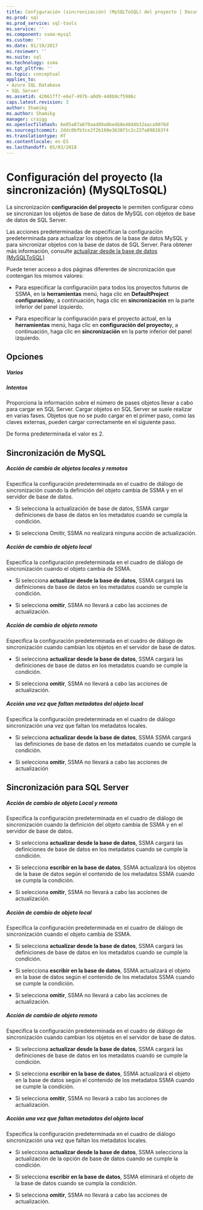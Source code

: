 ```yaml
---
title: Configuración (sincronización) (MySQLToSQL) del proyecto | Documentos de Microsoft
ms.prod: sql
ms.prod_service: sql-tools
ms.service: ''
ms.component: ssma-mysql
ms.custom: ''
ms.date: 01/19/2017
ms.reviewer: ''
ms.suite: sql
ms.technology: ssma
ms.tgt_pltfrm: ''
ms.topic: conceptual
applies_to:
- Azure SQL Database
- SQL Server
ms.assetid: 42061ff7-e6e7-497b-a0d9-440b9cf5986c
caps.latest.revision: 3
author: Shamikg
ms.author: Shamikg
manager: craigg
ms.openlocfilehash: 6e05a87a6f0aad89a0be4b8e48d4b32aaca9076d
ms.sourcegitcommit: 2ddc0bfb3ce2f2b160e3638f1c2c237a898263f4
ms.translationtype: HT
ms.contentlocale: es-ES
ms.lasthandoff: 05/03/2018
---
```

# <a name="project-settings-synchronization-mysqltosql"></a>Configuración del proyecto (la sincronización) (MySQLToSQL)
La sincronización **configuración del proyecto** le permiten configurar cómo se sincronizan los objetos de base de datos de MySQL con objetos de base de datos de SQL Server.  
  
Las acciones predeterminadas de especifican la configuración predeterminada para actualizar los objetos de la base de datos MySQL y para sincronizar objetos con la base de datos de SQL Server. Para obtener más información, consulte [actualizar desde la base de datos &#40;MySQLToSQL&#41;](../../ssma/mysql/refresh-from-database-mysqltosql.md)  
  
Puede tener acceso a dos páginas diferentes de sincronización que contengan los mismos valores:  
  
-   Para especificar la configuración para todos los proyectos futuros de SSMA, en la **herramientas** menú, haga clic en **DefaultProject configuración**y, a continuación, haga clic en **sincronización** en la parte inferior del panel izquierdo.  
  
-   Para especificar la configuración para el proyecto actual, en la **herramientas** menú, haga clic en **configuración del proyecto**y, a continuación, haga clic en **sincronización** en la parte inferior del panel izquierdo.  
  
## <a name="options"></a>Opciones  
  
##### <a name="misc"></a>Varios  
  
##### <a name="attempts"></a>Intentos  
Proporciona la información sobre el número de pases objetos llevar a cabo para cargar en SQL Server. Cargar objetos en SQL Server se suele realizar en varias fases. Objetos que no se pudo cargar en el primer paso, como las claves externas, pueden cargar correctamente en el siguiente paso.  
  
De forma predeterminada el valor es 2.  
  
## <a name="synchronization-for-mysql"></a>Sincronización de MySQL  
  
##### <a name="action-on-local-and-remote-object-change"></a>Acción de cambio de objetos locales y remotos  
Especifica la configuración predeterminada en el cuadro de diálogo de sincronización cuando la definición del objeto cambia de SSMA y en el servidor de base de datos.  
  
-   Si selecciona la actualización de base de datos, SSMA cargar definiciones de base de datos en los metadatos cuando se cumpla la condición.  
  
-   Si selecciona Omitir, SSMA no realizará ninguna acción de actualización.  
  
##### <a name="action-on-local-object-change"></a>Acción de cambio de objeto local  
Especifica la configuración predeterminada en el cuadro de diálogo de sincronización cuando el objeto cambia de SSMA.  
  
-   Si selecciona **actualizar desde la base de datos**, SSMA cargará las definiciones de base de datos en los metadatos cuando se cumple la condición.  
  
-   Si selecciona **omitir**, SSMA no llevará a cabo las acciones de actualización.  
  
##### <a name="action-on-remote-object-change"></a>Acción de cambio de objeto remoto  
Especifica la configuración predeterminada en el cuadro de diálogo de sincronización cuando cambian los objetos en el servidor de base de datos.  
  
-   Si selecciona **actualizar desde la base de datos**, SSMA cargará las definiciones de base de datos en los metadatos cuando se cumple la condición.  
  
-   Si selecciona **omitir**, SSMA no llevará a cabo las acciones de actualización.  
  
##### <a name="action-when-local-object-metadata-is-missing"></a>Acción una vez que faltan metadatos del objeto local  
Especifica la configuración predeterminada en el cuadro de diálogo sincronización una vez que faltan los metadatos locales.  
  
-   Si selecciona **actualizar desde la base de datos**, SSMA SSMA cargará las definiciones de base de datos en los metadatos cuando se cumple la condición.  
  
-   Si selecciona **omitir**, SSMA no llevará a cabo las acciones de actualización  
  
## <a name="synchronization-for-sql-server"></a>Sincronización para SQL Server  
  
##### <a name="action-on-local-and-remote-object-change"></a>Acción de cambio de objeto Local y remota  
Especifica la configuración predeterminada en el cuadro de diálogo de sincronización cuando la definición del objeto cambia de SSMA y en el servidor de base de datos.  
  
-   Si selecciona **actualizar desde la base de datos**, SSMA cargará las definiciones de base de datos en los metadatos cuando se cumple la condición.  
  
-   Si selecciona **escribir en la base de datos**, SSMA actualizará los objetos de la base de datos según el contenido de los metadatos SSMA cuando se cumpla la condición.  
  
-   Si selecciona **omitir**, SSMA no llevará a cabo las acciones de actualización.  
  
##### <a name="action-on-local-object-change"></a>Acción de cambio de objeto local  
Especifica la configuración predeterminada en el cuadro de diálogo de sincronización cuando el objeto cambia de SSMA.  
  
-   Si selecciona **actualizar desde la base de datos**, SSMA cargará las definiciones de base de datos en los metadatos cuando se cumple la condición.  
  
-   Si selecciona **escribir en la base de datos**, SSMA actualizará el objeto en la base de datos según el contenido de los metadatos SSMA cuando se cumple la condición.  
  
-   Si selecciona **omitir**, SSMA no llevará a cabo las acciones de actualización.  
  
##### <a name="action-on-remote-object-change"></a>Acción de cambio de objeto remoto  
Especifica la configuración predeterminada en el cuadro de diálogo de sincronización cuando cambian los objetos en el servidor de base de datos.  
  
-   Si selecciona **actualizar desde la base de datos**, SSMA cargará las definiciones de base de datos en los metadatos cuando se cumple la condición.  
  
-   Si selecciona **escribir en la base de datos**, SSMA actualizará el objeto en la base de datos según el contenido de los metadatos SSMA cuando se cumple la condición.  
  
-   Si selecciona **omitir**, SSMA no llevará a cabo las acciones de actualización.  
  
##### <a name="action-when-local-object-metadata-is-missing"></a>Acción una vez que faltan metadatos del objeto local  
Especifica la configuración predeterminada en el cuadro de diálogo sincronización una vez que faltan los metadatos locales.  
  
-   Si selecciona **actualizar desde la base de datos**, SSMA selecciona la actualización de la opción de base de datos cuando se cumple la condición.  
  
-   Si selecciona **escribir en la base de datos**, SSMA eliminará el objeto de la base de datos cuando se cumpla la condición.  
  
-   Si selecciona **omitir**, SSMA no llevará a cabo las acciones de actualización.  
  
